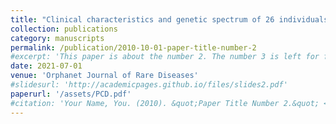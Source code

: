 ```yaml
---
title: "Clinical characteristics and genetic spectrum of 26 individuals of Chinese origin with primary ciliary dyskinesia"
collection: publications
category: manuscripts
permalink: /publication/2010-10-01-paper-title-number-2
#excerpt: 'This paper is about the number 2. The number 3 is left for future work.'
date: 2021-07-01
venue: 'Orphanet Journal of Rare Diseases'
#slidesurl: 'http://academicpages.github.io/files/slides2.pdf'
paperurl: '/assets/PCD.pdf'
#citation: 'Your Name, You. (2010). &quot;Paper Title Number 2.&quot; <i>Journal 1</i>. 1(2).'
---
```


